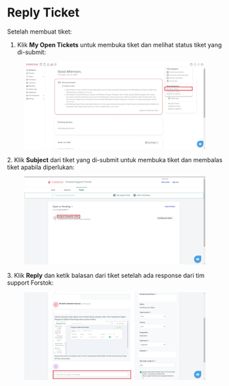 # Reply Ticket

Setelah membuat tiket:

1. Klik **My Open Tickets** untuk membuka tiket dan melihat status tiket yang di-submit:

<figure><img src="../.gitbook/assets/Screenshot 2023-01-12 163626.jpg" alt=""><figcaption></figcaption></figure>

2\. Klik **Subject** dari tiket yang di-submit untuk membuka tiket dan membalas tiket apabila diperlukan:

<figure><img src="../.gitbook/assets/Screenshot 2023-01-12 163850.jpg" alt=""><figcaption></figcaption></figure>

3\. Klik **Reply** dan ketik balasan dari tiket setelah ada response dari tim support Forstok:

<figure><img src="../.gitbook/assets/Screenshot 2023-01-12 164038.jpg" alt=""><figcaption></figcaption></figure>
